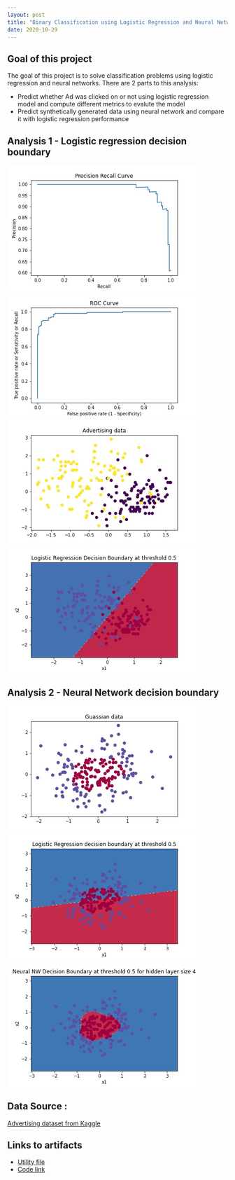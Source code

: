 ```yaml
---
layout: post
title: "Binary Classification using Logistic Regression and Neural Networks"
date: 2020-10-29
---
```


<h2><strong> Goal of this project </strong></h2>
<p>The goal of this project is to solve classification problems using logistic regression and neural networks. There are 2 parts to this analysis:</p>
<ul><li>Predict whether Ad was clicked on or not using logistic regression model and compute different metrics to evalute the model</li>
<li>Predict synthetically generated data using neural network and compare it with logistic regression performance</li>
</ul>

<h2> Analysis 1 - Logistic regression decision boundary </h2>

![precision_recall](/assets/classification/precision_recall_curve.jpg)
![roc](/assets/classification/roc_curve.jpg)
![K-means clustering](/assets/classification/Ad_data.jpg)
![K-means clustering](/assets/classification/logistic_reg_decision_boundary.jpg)

<h2> Analysis 2 - Neural Network decision boundary </h2>

![Guassian Data](/assets/classification/guassian_data.jpg)
![Logistic regression](/assets/classification/logistic_regression_decision_boundary.jpg)
![Neural Network](/assets/classification/neural_nw_decision_boundary.jpg)

<h2><strong>Data Source :</strong></h2>
 <a href="https://www.kaggle.com/fayomi/advertising">Advertising dataset from Kaggle</a>
 
<h2><strong>Links to artifacts</strong></h2>
<ul>
<li><a href='/assets/classification/planar_utils.py'>Utility file</a></li>
<li><a href="/assets/classification/Binary_Classification.ipynb">Code link</a></li>
</ul>



